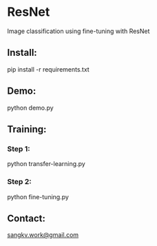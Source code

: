 # ResNet
Image classification using fine-tuning with ResNet

## Install:

pip install -r requirements.txt

## Demo:

python demo.py

## Training:
### Step 1:
python transfer-learning.py

### Step 2:
python fine-tuning.py

## Contact:

sangkv.work@gmail.com
